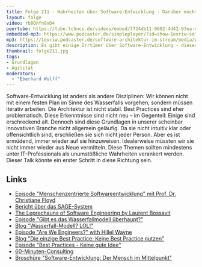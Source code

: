 ```yaml
---
title: Folge 211 - Wahrheiten über Software-Entwicklung - Darüber möchte ich nicht mehr sprechen müssen!
layout: folge
video: rb8Qnfn8xD4
peertube: https://tube.tchncs.de/videos/embed/7724db11-9602-4d42-93ea-d692fa1e6f1b
embedded-mp3: https://www.podcaster.de/simpleplayer/?id=show~1evriw~software-architektur-im-stream~pod-e9eccab1486fb7c9cb97ac2466&v=1712340534
mp3: https://1evriw.podcaster.de/software-architektur-im-stream/media/Wahrheiten_ueber_Software-Entwicklung_Darueber_moechte_ich_nicht_mehr_sprechen_muessen.mp3
description: Es gibt einige Irrtümer über Software-Entwicklung - dieser Vortrag diskutiert sie.
thumbnail: folge211.jpg
tags:
- Grundlagen
- Agilität
moderators:
  - "Eberhard Wolff"
---
```


Software-Entwicklung ist anders als andere Disziplinen: Wir können
nicht mit einem festen Plan im Sinne des Wasserfalls vorgehen, sondern
müssen iterativ arbeiten. Die Architektur ist nicht stabil. Best
Practices sind eher problematisch. Diese Erkenntnisse sind nicht neu –
im Gegenteil: Einige sind erschreckend alt. Dennoch sind diese
Grundlagen in unserer scheinbar innovativen Branche nicht allgemein
geläufig. Da sie nicht intuitiv klar oder offensichtlich sind,
erschließen sie sich nicht jeder Person. Aber es ist ermüdend, immer
wieder auf sie hinzuweisen. Idealerweise müssten wir sie nicht immer
wieder aus Neue vermitteln. Diese Themen sollten mindestens unter
IT-Professionals als unumstößliche Wahrheiten verankert werden. Dieser
Talk könnte ein erster Schritt in diese Richtung sein.

## Links

- [Episode "Menschenzentrierte Softwareentwicklung" mit Prof. Dr. Christiane Floyd](/2021/07/09/folge66.html)
- [Bericht über das SAGE-System](https://web.archive.org/web/20110718084251/http:/sunset.usc.edu/csse/TECHRPTS/1983/usccse83-501/usccse83-501.pdf)
- [The Leprechauns of Software Engineering by Laurent Bossavit](https://leanpub.com/leprechauns/)
- [Episode "Gibt es das Wasserfallmodell überhaupt?"](/2022/05/13/folge119.html)
- [Blog "Wasserfall-Modell? LOL!"](https://www.heise.de/blog/Wasserfall-Modell-LOL-4878614.html)
- [Episode "Are We Engineers?" with Hillel Wayne](/2024/03/27/folge209.html)
- [Blog "Die einzige Best Practice: Keine Best Practice nutzen"](https://www.heise.de/blog/Die-einzige-Best-Practice-Keine-Best-Practice-nutzen-4872398.html)
- [Episode "Best Practices - Keine gute Idee"](/2022/11/11/folge142.html)
- [60-Minuten-Consulting](https://swaglab.rocks/60-min-consulting/)
- [Broschüre "Software-Entwicklung: Der Mensch im Mittelpunkt"](https://leanpub.com/software-entwicklung-mensch-mittelpunkt/)
